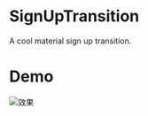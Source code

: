 # SignUpTransition
A cool material sign up transition.

# Demo

![效果](https://raw.githubusercontent.com/jeasonwong/signuptransition/master/screenshots/scene.gif)
